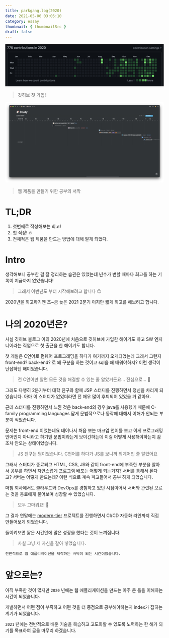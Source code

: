 ```yaml
---
title: parkgang.log(2020)
date: 2021-05-06 03:05:10
category: essay
thumbnail: { thumbnailSrc }
draft: false
---
```


![](./images/2020-retrospective/1.png)

> 깃허브 첫 가입!

![](./images/2020-retrospective/2.png)

> 웹 제품을 만들기 위한 공부의 서막

# TL;DR

1. 첫번째로 작성해보는 회고!
1. 첫 직장! 🔥
1. 전체적은 웹 제품을 만드는 방법에 대해 알게 되었다.

# Intro

생각해보니 공부한 걸 잘 정리하는 습관은 있었는데 년수가 변할 때마다 회고를 하는 기록이 지금까지 없었습니다!

> 그래서 이번년도 부터 시작해보려고 합니다 😉

2020년을 회고하기엔 조~금 늦은 2021 2분기 이지만 짧게 회고를 해보려고 합니다.

# 나의 2020년은?

사실 깃허브 블로그 이외 2020년에 처음으로 깃허브에 가입한 해이기도 하고 SW 엔지니어라는 직업으로 첫 출근을 한 해이기도 합니다.

첫 개발은 C언어로 펌웨어 프로그래밍을 하다가 여기까지 오게되었는데 그래서 그런지 front-end? back-end? 로 왜 구분을 하는 것이고 sql을 왜 배워야하지? 이런 생각이 난잡하던 해이었습니다.

> 전 C언어만 알면 모든 것을 해결할 수 있는 줄 알았거든요... 진심으로... 🥴

그래도 다행히 2분기부터 대학 친구와 함께 JSP 스터디를 진행하면서 정신을 차리게 되었습니다. 아마 이 스터디가 없었더라면 전 매우 많이 후퇴되어 있었을 거 같아요.

근데 스터디를 진행하면서 느낀 것은 back-end의 경우 java를 사용헀기 때문에 C-family programming languages 답게 문법적으로나 동작에 대해서 이해가 안되는 부분이 적었습니다.

문제는 front-end 이었는데요 태어나서 처음 보는 마크업 언어를 보고 이게 프로그래밍 언어인지 아니라고 하기엔 문법이라는게 보이긴하는데 이걸 어떻게 사용해야하는지 감조차 안오는 상태이었습니다.

> JS 친구는 덤이었습니다. C언어를 하다가 JS를 보니까 외계어인 줄 알았어요

그래서 스터디가 종료되고 HTML, CSS, JS와 같이 front-end에 부족한 부분을 알아서 공부를 하면서 자연스럽게 프로그램 배포는 어떻게 되는거지? 서버를 통해서 된다고? 서버는 어떻게 만드는데? 이런 식으로 계속 파고들어서 공부 하게 되었습니다.

마침 회사에서도 클라우드와 DevOps를 경험하고 있던 시점이어서 서버와 관련된 모르는 것을 동료에게 물어보며 성장할 수 있었습니다.

> 모두 고마워요! 🥰

그 결과 연말에는 [modern-tier](https://github.com/parkgang/modern-tier) 프로젝트를 진행하면서 CI/CD 자동화 라인까지 직접 만들어보게 되었습니다.

돌이켜보면 짧은 시간안에 많은 성장을 했다는 것이 느껴집니다.

> 사실 그냥 제 자신을 갈아 넣었습니다.

```
전반적으로 웹 애플리케이션을 제작하는 바닥이 되는 시간이었습니다.
```

# 앞으로는?

아직 부족한 것이 많지만 `2020` 년에는 웹 애플리케이션을 만드는 아주 큰 틀을 이해하는 시간이 되었습니다.

개발하면서 어떤 점이 부족하고 어떤 것을 더 중점으로 공부해야하는지 index가 잡히는 계기가 되었습니다.

`2021` 년에는 전반적으로 배운 기술을 복습하고 고도화할 수 있도록 노력하는 한 해가 되기를 목표하여 글을 마무리 하겠습니다.
